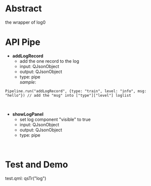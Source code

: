 # Abstract
the wrapper of log0  

# API Pipe
* **addLogRecord**  
    - add the one record to the log  
    - input: QJsonObject  
    - output: QJsonObject  
    - type: pipe  
_sample_:  
```
Pipeline.run("addLogRecord", {type: "train", level: "info", msg: "hello"}) // add the "msg" into ["type"]["level"] loglist
```  
</br>

* **showLogPanel**  
    - set log component "visible" to true
    - input: QJsonObject  
    - output: QJsonObject  
    - type: pipe  
</br>

# Test and Demo
test.qml: qsTr("log")  
</br>